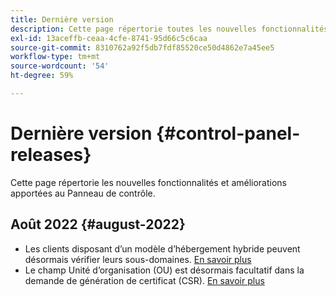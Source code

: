 ```yaml
---
title: Dernière version
description: Cette page répertorie toutes les nouvelles fonctionnalités et améliorations apportées au panneau de contrôle.
exl-id: 13aceffb-ceaa-4cfe-8741-95d66c5c6caa
source-git-commit: 8310762a92f5db7fdf85520ce50d4862e7a45ee5
workflow-type: tm+mt
source-wordcount: '54'
ht-degree: 59%

---
```


# Dernière version {#control-panel-releases}

Cette page répertorie les nouvelles fonctionnalités et améliorations apportées au Panneau de contrôle.

## Août 2022 {#august-2022}

* Les clients disposant d’un modèle d’hébergement hybride peuvent désormais vérifier leurs sous-domaines. [En savoir plus](../subdomains-certificates/using/monitoring-subdomains.md)
* Le champ Unité d’organisation (OU) est désormais facultatif dans la demande de génération de certificat (CSR). [En savoir plus](../subdomains-certificates/using/renewing-subdomain-certificate.md)
